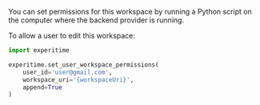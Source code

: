 [//]: # "This file was automatically generated by jinjaroot. Do not edit directly."
You can set permissions for this workspace by running a Python script on the computer where the backend provider is running.

To allow a user to edit this workspace:

```python
import experitime

experitime.set_user_workspace_permissions(
    user_id='user@gmail.com',
    workspace_uri='{workspaceUri}',
    append=True
)
```
